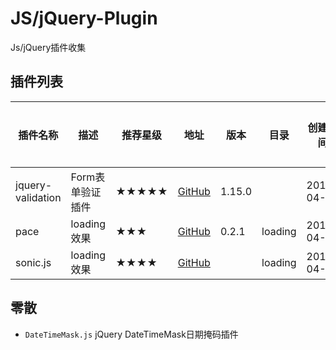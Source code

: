 # JS/jQuery-Plugin
Js/jQuery插件收集

## 插件列表

插件名称  | 描述  | 推荐星级  | 地址  | 版本  | 目录 | 创建时间 | 更新时间  
--------- | ------| --------- | ----- |-----  |----  |--------  |---------
jquery-validation | Form表单验证插件 | ★★★★★ | [GitHub](https://github.com/jzaefferer/jquery-validation) | 1.15.0 |                            | 2016-04-09 |
pace              | loading效果  | ★★★   | [GitHub](https://github.com/HubSpot/pace)                 |    0.2.1    | loading                    | 2016-04-16 |
sonic.js          | loading效果  | ★★★★  | [GitHub](https://github.com/padolsey/sonic.js)            |        | loading                    | 2016-04-16 |


## 零散

- `DateTimeMask.js` jQuery DateTimeMask日期掩码插件